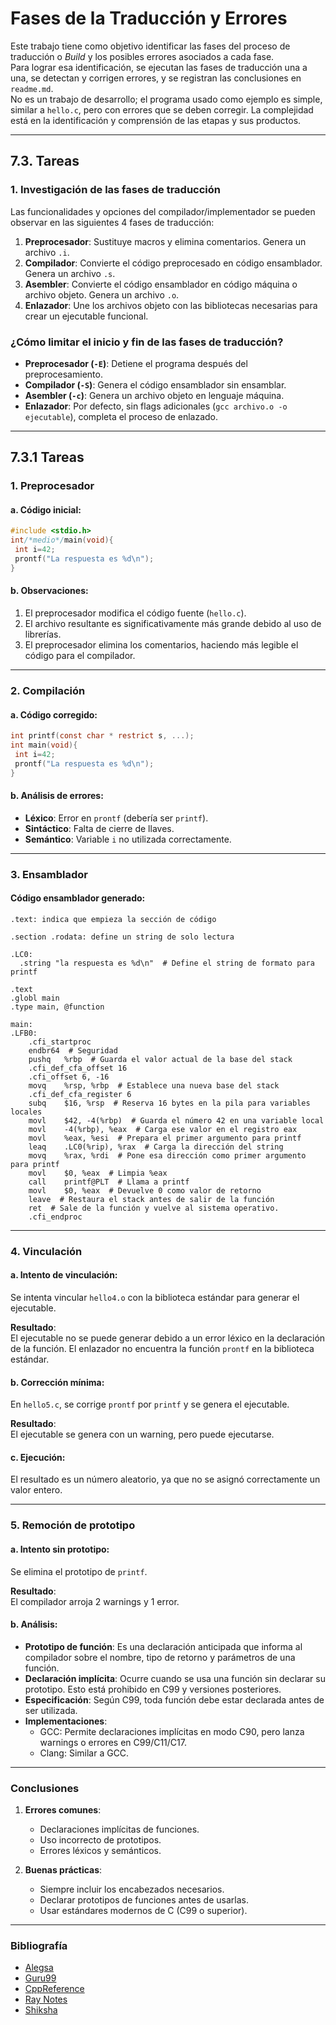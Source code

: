 # Fases de la Traducción y Errores

Este trabajo tiene como objetivo identificar las fases del proceso de traducción o *Build* y los posibles errores asociados a cada fase.  
Para lograr esa identificación, se ejecutan las fases de traducción una a una, se detectan y corrigen errores, y se registran las conclusiones en `readme.md`.  
No es un trabajo de desarrollo; el programa usado como ejemplo es simple, similar a `hello.c`, pero con errores que se deben corregir. La complejidad está en la identificación y comprensión de las etapas y sus productos.

---

## 7.3. Tareas

### 1. Investigación de las fases de traducción

Las funcionalidades y opciones del compilador/implementador se pueden observar en las siguientes 4 fases de traducción:

1. **Preprocesador**: Sustituye macros y elimina comentarios. Genera un archivo `.i`.
2. **Compilador**: Convierte el código preprocesado en código ensamblador. Genera un archivo `.s`.
3. **Asembler**: Convierte el código ensamblador en código máquina o archivo objeto. Genera un archivo `.o`.
4. **Enlazador**: Une los archivos objeto con las bibliotecas necesarias para crear un ejecutable funcional.

### ¿Cómo limitar el inicio y fin de las fases de traducción?

- **Preprocesador (`-E`)**: Detiene el programa después del preprocesamiento.
- **Compilador (`-S`)**: Genera el código ensamblador sin ensamblar.
- **Asembler (`-c`)**: Genera un archivo objeto en lenguaje máquina.
- **Enlazador**: Por defecto, sin flags adicionales (`gcc archivo.o -o ejecutable`), completa el proceso de enlazado.

---

## 7.3.1 Tareas

### 1. Preprocesador

#### a. Código inicial:
```c
#include <stdio.h>
int/*medio*/main(void){
 int i=42;
 prontf("La respuesta es %d\n");
}
```

#### b. Observaciones:
1. El preprocesador modifica el código fuente (`hello.c`).
2. El archivo resultante es significativamente más grande debido al uso de librerías.
3. El preprocesador elimina los comentarios, haciendo más legible el código para el compilador.

---

### 2. Compilación

#### a. Código corregido:
```c
int printf(const char * restrict s, ...);
int main(void){
 int i=42;
 prontf("La respuesta es %d\n");
}
```

#### b. Análisis de errores:
- **Léxico**: Error en `prontf` (debería ser `printf`).
- **Sintáctico**: Falta de cierre de llaves.
- **Semántico**: Variable `i` no utilizada correctamente.

---

### 3. Ensamblador

#### Código ensamblador generado:
```assembly
.text: indica que empieza la sección de código 

.section .rodata: define un string de solo lectura

.LC0:
  .string "la respuesta es %d\n"  # Define el string de formato para printf

.text 
.globl main
.type main, @function

main:
.LFB0:
    .cfi_startproc
    endbr64  # Seguridad
    pushq	%rbp  # Guarda el valor actual de la base del stack
    .cfi_def_cfa_offset 16
    .cfi_offset 6, -16
    movq	%rsp, %rbp  # Establece una nueva base del stack
    .cfi_def_cfa_register 6
    subq	$16, %rsp  # Reserva 16 bytes en la pila para variables locales
    movl	$42, -4(%rbp)  # Guarda el número 42 en una variable local
    movl	-4(%rbp), %eax  # Carga ese valor en el registro eax
    movl	%eax, %esi  # Prepara el primer argumento para printf
    leaq	.LC0(%rip), %rax  # Carga la dirección del string
    movq	%rax, %rdi  # Pone esa dirección como primer argumento para printf
    movl	$0, %eax  # Limpia %eax
    call	printf@PLT  # Llama a printf
    movl	$0, %eax  # Devuelve 0 como valor de retorno
    leave  # Restaura el stack antes de salir de la función
    ret  # Sale de la función y vuelve al sistema operativo.
    .cfi_endproc
```

---

### 4. Vinculación

#### a. Intento de vinculación:
Se intenta vincular `hello4.o` con la biblioteca estándar para generar el ejecutable.

**Resultado**:  
El ejecutable no se puede generar debido a un error léxico en la declaración de la función. El enlazador no encuentra la función `prontf` en la biblioteca estándar.

#### b. Corrección mínima:
En `hello5.c`, se corrige `prontf` por `printf` y se genera el ejecutable.

**Resultado**:  
El ejecutable se genera con un warning, pero puede ejecutarse.

#### c. Ejecución:
El resultado es un número aleatorio, ya que no se asignó correctamente un valor entero.

---

### 5. Remoción de prototipo

#### a. Intento sin prototipo:
Se elimina el prototipo de `printf`.

**Resultado**:  
El compilador arroja 2 warnings y 1 error.

#### b. Análisis:
- **Prototipo de función**: Es una declaración anticipada que informa al compilador sobre el nombre, tipo de retorno y parámetros de una función.
- **Declaración implícita**: Ocurre cuando se usa una función sin declarar su prototipo. Esto está prohibido en C99 y versiones posteriores.
- **Especificación**: Según C99, toda función debe estar declarada antes de ser utilizada.
- **Implementaciones**:
  - GCC: Permite declaraciones implícitas en modo C90, pero lanza warnings o errores en C99/C11/C17.
  - Clang: Similar a GCC.

---

### Conclusiones

1. **Errores comunes**:
   - Declaraciones implícitas de funciones.
   - Uso incorrecto de prototipos.
   - Errores léxicos y semánticos.

2. **Buenas prácticas**:
   - Siempre incluir los encabezados necesarios.
   - Declarar prototipos de funciones antes de usarlas.
   - Usar estándares modernos de C (C99 o superior).

---

### Bibliografía

- [Alegsa](https://www.alegsa.com.ar/Diccionario/C/25059.php#gsc.tab=0)  
- [Guru99](https://www.guru99.com/es/compiler-design-phases-of-compiler.html)  
- [CppReference](https://en.cppreference.com/w/c/io/fprintf)  
- [Ray Notes](https://cs.lmu.edu/~ray/notes/x86assembly/)  
- [Shiksha](https://www.shiksha.com/online-courses/articles/function-prototype-in-c/)  
